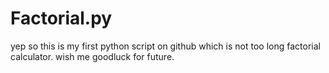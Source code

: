 # Factorial.py
yep so this is my first python script on github which is not too long
factorial calculator.
wish me goodluck for future.
